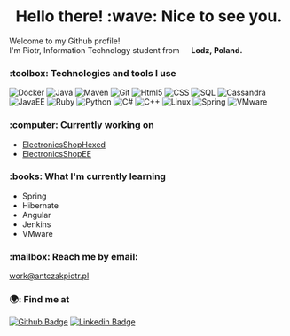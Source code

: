 <h1 align="center" >Hello there! :wave: Nice to see you.</h1>

<p>Welcome to my Github profile!<br>I'm Piotr, Information Technology student from <img src="https://image.flaticon.com/icons/svg/197/197529.svg" width="13"/> <b>Lodz, Poland.</b>
</p>

<h3 align="left"> :toolbox: Technologies and tools I use</h3>
<p>
<img alt="Docker" src="https://img.shields.io/badge/-Docker-45b8d8?style=flat-square&logo=docker&logoColor=white"/>
<img alt="Java" src="https://img.shields.io/badge/-Java-46a2f1?style=flat-square&logo=java&logoColor=white" />
<img alt="Maven" src="https://img.shields.io/badge/-Maven-007ACC?style=flat-square&logo=apache-maven&logoColor=white"/>
<img alt="Git" src="https://img.shields.io/badge/-Git-311C87?style=flat-square&logo=git&logoColor=white"/>
<img alt="Html5" src="https://img.shields.io/badge/-HTML5-764ABC?style=flat-square&logo=html5&logoColor=white"/>
<img alt="CSS" src="https://img.shields.io/badge/-CSS-B7178C?style=flat-square&logo=css3&logoColor=white"/>
<img alt="SQL" src="https://img.shields.io/badge/-SQL-CC6699?style=flat-square&logo=PostgreSQL&logoColor=white"/>
<img alt="Cassandra" src="https://img.shields.io/badge/-Cassandra-E10098?style=flat-square&logo=apache-cassandra&logoColor=white"/>
<img alt="JavaEE" src="https://img.shields.io/badge/-JavaEE-ea2845?style=flat-square&logo=java&logoColor=white"/>
<img alt="Ruby" src="https://img.shields.io/badge/-Ruby-DD0031?style=flat-square&logo=ruby&logoColor=white"/>
<img alt="Python" src="https://img.shields.io/badge/-Python-E34F26?style=flat-square&logo=python&logoColor=white"/>
<img alt="C#" src="https://img.shields.io/badge/-C%23-EC4A3F?style=flat-square&logo=C-sharp&logoColor=white"/>
<img alt="C++" src="https://img.shields.io/badge/-C%2B%2B-F9A03C?style=flat-square&logo=c%2B%2B&logoColor=white"/>
<img alt="Linux" src="https://img.shields.io/badge/-Linux-F7B93E?style=flat-square&logo=linux&logoColor=white"/>
<img alt="Spring" src="https://img.shields.io/badge/-Spring-13aa52?style=flat-square&logo=spring&logoColor=white"/>
<img alt="VMware" src="https://img.shields.io/badge/-VMware-43853d?style=flat-square&logo=VMware&logoColor=white"/>
</p>

<h3 align="left"> :computer: Currently working on</h3>

* [ElectronicsShopHexed](https://github.com/pantczak/ElectronicsShopHexed)
* [ElectronicsShopEE](https://github.com/pantczak/ElectronicsShopEE)

<h3 align="left"> :books: What I'm currently learning</h3>

* Spring
* Hibernate
* Angular
* Jenkins
* VMware

<h3 align="left"> :mailbox: Reach me by email: </h3>

<work@antczakpiotr.pl>

<h3 align="left"> 🌍: Find me at</h3>

[![Github Badge](http://img.shields.io/badge/-Github-black?style=for-the-badge&logo=github&link=https://github.com/pantczak)](https://github.com/pantczak) 
[![Linkedin Badge](https://img.shields.io/badge/-LinkedIn-blue?style=for-the-badge&logo=Linkedin&logoColor=white&link=https://www.linkedin.com/in/piotr-antczak-6a09ba18a/)](https://www.linkedin.com/in/piotr-antczak-6a09ba18a)
